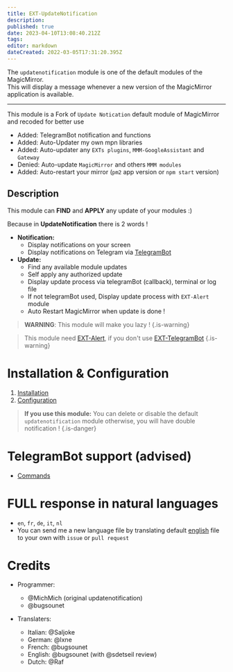 ```yaml
---
title: EXT-UpdateNotification
description: 
published: true
date: 2023-04-10T13:08:40.212Z
tags: 
editor: markdown
dateCreated: 2022-03-05T17:31:20.395Z
---
```


The `updatenotification` module is one of the default modules of the MagicMirror.<br>
This will display a message whenever a new version of the MagicMirror application is available.

---
This module is a Fork of `Update Notication` default module of MagicMirror and recoded for better use

* Added: TelegramBot notification and functions
* Added: Auto-Updater my own mpn libraries
* Added: Auto-updater any `EXTs plugins`, `MMM-GoogleAssistant` and `Gateway`
* Denied: Auto-update `MagicMirror` and others `MMM modules`
* Added: Auto-restart your mirror (`pm2` app version or `npm start` version)

## Description

This module can **FIND** and **APPLY** any update of your modules :)

Because in **UpdateNotification** there is 2 words !

 * **Notification:**
   * Display notifications on your screen
   * Display notifications on Telegram via [TelegramBot](https://wiki.bugsounet.fr/EXT-TelegramBot)
 * **Update:**
   * Find any available module updates
   * Self apply any authorized update
   * Display update process via telegramBot (callback), terminal or log file
   * If not telegramBot used, Display update process with `EXT-Alert` module
   * Auto Restart MagicMirror when update is done !

> **WARNING**: This module will make you lazy !
{.is-warning}

> This module need [EXT-Alert](/en/EXT-Alert), if you don't use [EXT-TelegramBot](/en/EXT-TelegramBot)
{.is-warning}

# Installation & Configuration
1) [Installation](/en/EXT-UpdateNotification/Installation)
2) [Configuration](/en/EXT-UpdateNotification/Configuration)

> **If you use this module:** You can delete or disable the default `updatenotification` module
> otherwise, you will have double notification !
{.is-danger}

# TelegramBot support (advised)
  * [Commands](/en/EXT-UpdateNotification/Commands)

# FULL response in natural languages
  * `en`, `fr`, `de`, `it`, `nl`
  * You can send me a new language file by translating default [english](https://github.com/bugsounet/EXT-UpdateNotification/blob/dev/translations/en.json) file to your own with `issue` or `pull request`

# Credits

  * Programmer:
    - @MichMich (original updatenotification)
    - @bugsounet
    
  * Translaters:
    * Italian: @Saljoke
    * German: @lxne
    * French: @bugsounet
    * English: @bugsounet (with @sdetseil review)
    * Dutch: @Raf
 